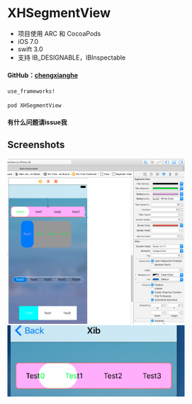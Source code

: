 # XHSegmentView

- 项目使用 ARC 和 CocoaPods 
- iOS 7.0
- swift 3.0
- 支持 IB_DESIGNABLE，IBInspectable


#### GitHub：[chengxianghe](https://github.com/chengxianghe) 

```
use_frameworks!

pod XHSegmentView

```

#### 有什么问题请issue我

## Screenshots

<img src="https://github.com/chengxianghe/watch-gif/blob/master/XHSegmentView/WX20170523-113002.png?raw=true" width = "400" alt="预览图"/>

<img src="https://github.com/chengxianghe/watch-gif/blob/master/XHSegmentView/WX20170523-113724.png?raw=true" width = "400" alt="预览图"/>

